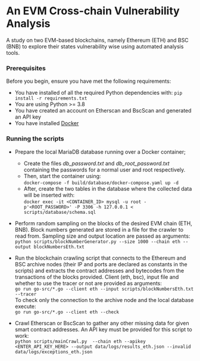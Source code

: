 # An EVM Cross-chain Vulnerability Analysis

A study on two EVM-based blockchains, namely Ethereum (ETH) and BSC (BNB) to explore their 
states vulnerability wise using automated analysis tools. 

### Prerequisites

Before you begin, ensure you have met the following requirements:

* You have installed of all the required Python dependencies with:  `pip install -r requirements.txt`
* You are using Python >= 3.8
* You have created an account on Etherscan and BscScan and generated an API key
* You have installed [Docker](https://docs.docker.com/get-docker/)

### Running the scripts

* Prepare the local MariaDB database running over a Docker container;
  * Create the files *db_password.txt* and *db_root_password.txt* containing the passwords for a normal user 
and root respectively.
  * Then, start the container using: <br>
`docker-compose -f build/database/docker-compose.yaml up -d`  <br>
  * After, create the two tables in the database where the collected data will be inserted
with: <br>
`docker exec -it <CONTAINER_ID> mysql -u root -p'<ROOT_PASSWORD>' -P 3306 -h 127.0.0.1 < scripts/database/schema.sql`


* Perform random sampling on the blocks of the desired EVM chain (ETH, BNB). Block numbers
generated are stored in a file for the crawler to read from. Sampling size and output location are
passed as arguments: <br>
`python scripts/blockNumberGenerator.py --size 1000 --chain eth --output blockNumbersEth.txt`


* Run the blockchain crawling script that connects to the Ethereum and BSC archive nodes 
(their IP and ports are declared as constants in the scripts) and extracts the contract addresses
and bytecodes from the transactions of the blocks provided. Client (eth, bsc), input file and
whether to use the tracer or not are provided as arguments: <br>
`go run go-src/*.go --client eth --input scripts/blockNumbersEth.txt --tracer`  <br>
To check only the connection to the archive node and the local database execute:  <br>
`go run go-src/*.go --client eth --check`

  
* Crawl Etherscan or BscScan to gather any other missing data for given smart contract addresses.
An API key must be provided for this script to work: <br>
`python scripts/mainCrawl.py  --chain eth --apikey <ENTER_API_KEY_HERE> --output data/logs/results_eth.json --invalid data/logs/exceptions_eth.json`
